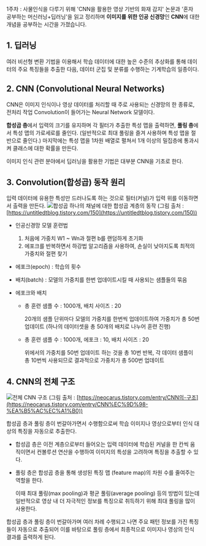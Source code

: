 1주차 : 사물인식을 다루기 위해 'CNN을 활용한 영상 기반의 화재 감지' 논문과 '혼자 공부하는 머신러닝+딥러닝'을 읽고 정리하며 **이미지를 위한 인공 신경망**인 **CNN**에 대한 개념을 공부하는 시간을 가졌습니다.

## 1. 딥러닝

여러 비선형 변환 기법을 이용해서 학습 데이터에 대한 높은 수준의 추상화를 통해 데이터의 주요 특징들을 추출한 다음, 데이터 군집 및 분류를 수행하는 기계학습의 일종이다. 

## 2. CNN (**Convolutional Neural Networks**)

CNN은 이미지 인식이나 영상 데이터를 처리할 때 주로 사용되는 신경망의 한 종류로, 전처리 작업 Convolution이 들어가는 Neural Network 모델이다. 

**합성곱 층**에서 입력의 크기를 유지하며 각 필터가 추출한 특성 맵을 출력하면, **풀링 층**에서 특성 맵의 가로세로를 줄인다. (일반적으로 최대 풀링을 즐겨 사용하며 특성 맵을 절반으로 줄인다.) 마지막에는 특성 맵을 1차원 배열로 펼쳐서 1개 이상의 밀집층에 통과시켜 클래스에 대한 확률을 만든다. 

이미지 인식 관련 분야에서 딥러닝을 활용한 기법은 대부분 CNN을 기초로 한다. 

## 3. Convolution(합성곱) 동작 원리

입력 데이터에 유용한 특성만 드러나도록 하는 것으로 필터(커널)가 입력 위를 이동하면서 출력을 만든다. 
![합성곱](https://user-images.githubusercontent.com/70934572/141668555-0793a1da-9f11-4e6e-9322-d6966d31e2dc.png)
하나의 채널에 대한 합성곱 계층의 동작 (그림 출처 : [https://untitledtblog.tistory.com/150](https://untitledtblog.tistory.com/150))

- 인공신경망 모델 훈련법
    1. 처음에 가중치 W1 ~ Wn과 절편 b를 랜덤하게 초기화
    2. 에포크를 반복하면서 하강법 알고리즘을 사용하여, 손실이 낮아지도록 최적의 가중치와 절편 찾기

- 에포크(epoch) : 학습의 횟수
- 배치(batch) : 모델의 가중치를 한번 업데이트시킬 때 사용되는 샘플들의 묶음
- 에포크와 배치
    - 총 훈련 샘플 수 : 1000개, 배치 사이즈 : 20
        
        20개의 샘플 단위마다 모델의 가중치를 한번씩 업데이트하여 가중치가 총 50번 업데이트 (하나의 데이터셋을 총 50개의 배치로 나누어 훈련 진행)
        
    - 총 훈련 샘플 수 : 1000개, 에포크 : 10, 배치 사이즈 : 20
        
        위에서의 가중치를 50번 업데이트 하는 것을 총 10번 반복, 각 데이터 샘플이 총 10번씩 사용되므로 결과적으로 가중치가 총 500번 업데이트
        

## 4. CNN의 전체 구조
![전체 CNN 구조](https://user-images.githubusercontent.com/70934572/141668564-8e99494f-2343-44bc-87f0-3f92fb209089.png)
(그림 출처 :  [https://neocarus.tistory.com/entry/CNN의-구조](https://neocarus.tistory.com/entry/CNN%EC%9D%98-%EA%B5%AC%EC%A1%B0))

합성곱 층과 풀링 층이 번갈아가면서 수행함으로써 학습 이미지나 영상으로부터 인식 대상의 특징을 자동으로 추출한다.

- 합성곱 층은 이전 계층으로부터 들어오는 입력 데이터에 학습된 커널을 한 칸씩 움직이면서 컨볼루션 연산을 수행하여 이미지의 특성을 고려하며 특징을 추출할 수 있다.
- 풀링 층은 합성곱 층을 통해 생성된 특징 맵 (feature map)의 차원 수를 줄여주는 역할을 한다.
    
    이때 최대 풀링(max pooling)과 평균 풀링(average pooling) 등의 방법이 있는데 일반적으로 영상 내 더 자극적인 정보를 특징으로 취득하기 위해 최대 풀링을 많이 사용한다.
    

합성곱 층과 풀링 층이 번갈아가며 여러 차례 수행되고 나면 주요 패턴 정보를 가진 특징들이 자동으로 추출되어 이를 바탕으로 풀링 층에서 최종적으로 이미지나 영상의 인식 결과를 출력하게 된다.
